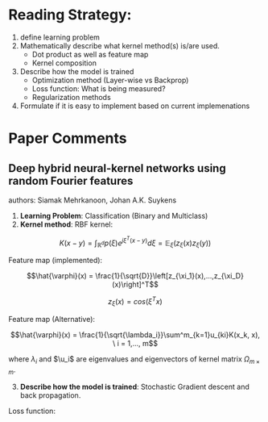 # Reading Strategy:

1. define learning problem
2. Mathematically describe what kernel method(s) is/are used.
   - Dot product as well as feature map
   - Kernel composition
3. Describe how the model is trained
   - Optimization method (Layer-wise vs Backprop)
   - Loss function: What is being measured?
   - Regularization methods
4. Formulate if it is easy to implement based on current implemenations

# Paper Comments

## Deep hybrid neural-kernel networks using random Fourier features
authors: Siamak Mehrkanoon, Johan A.K. Suykens

1. **Learning Problem**: Classification (Binary and Multiclass)
2. **Kernel method**: RBF kernel:

```math
K(x-y) = \int_{\mathbb{R}^d} p(\xi)e^{j\xi^T(x-y)}d\xi = \mathbb{E}_{\xi} (z_{\xi}(x)z_{\xi}(y))
```
Feature map (implemented):

```math
\hat{\varphi}(x) = \frac{1}{\sqrt{D}}\left[z_{\xi_1}(x),...,z_{\xi_D}(x)\right]^T
```
```math
z_{\xi}(x) = cos(\xi^T x)
```

Feature map (Alternative):
```math
\hat{\varphi}(x) = \frac{1}{\sqrt{\lambda_i}}\sum^m_{k=1}u_{ki}K(x_k, x), \ i = 1,..., m
```
where $\lambda_i$ and $\u_i$ are eigenvalues and eigenvectors of kernel matrix $\Omega_{m\times m}$.

3. **Describe how the model is trained**: Stochastic Gradient descent and back propagation.

Loss function:
```math

```

